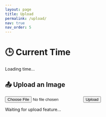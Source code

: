 ```yaml
---
layout: page
title: Upload
permalink: /upload/
nav: true
nav_order: 5
---
```


<h1>🕒 Current Time</h1>
<p id="time">Loading time...</p>

<h2>📤 Upload an Image</h2>
<form id="upload-form" enctype="multipart/form-data">
  <input type="file" name="file" id="file-input" accept="image/*">
  <button type="submit">Upload</button>
</form>
<p id="upload-status">Waiting for upload feature...</p>

<script>
fetch("https://arshakrz-api-zohoor.hf.space/")
  .then(res => res.json())
  .then(data => {
    document.getElementById("time").textContent = "⏰ Time: " + data.time;
  })
  .catch(() => {
    document.getElementById("time").textContent = "❌ Failed to load time.";
  });
</script>
